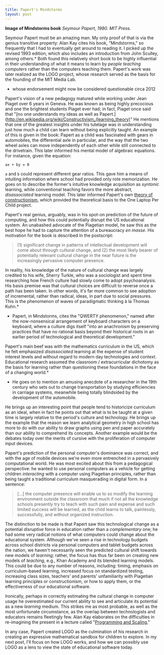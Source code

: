 ```yaml
---
title: Papert's Mindstorms
layout: post
---
```

**Image of Mindstorms book**
*Seymour Papert, 1980. MIT Press.*

Seymour Papert must be an amazing man. My only proof of that is via the genius transitive property: Alan Kay cites his book, "Mindstorms," so frequently that I had to eventually get around to reading it. I picked up the revised 1993 edition, which also includes an introduction from John Sculley, among others.* Both found this relatively short book to be highly influential in their understanding of what it means to learn by *people teaching computers* rather than the computers teaching them. Papert's work was later realized as the LOGO project, whose research served as the basis for the founding of the MIT Media Lab.

* whose endorsement might now be considered questionable circa 2012

Papert's vision of a new pedagogy matured while working under Jean Piaget over 6 years in Geneva. He was known as being highly precocious and one the brightest students Piaget ever had; in fact, Piaget once said that "[no one understands my ideas as well as Papert.](http://en.wikipedia.org/wiki/Constructivism_(learning_theory)" He mentions that one of the greatest insights under his tutelage was in understanding just how much a child can learn without being explicitly taught. An example of this is given in the book: Papert as a child was fascinated with gears in automobiles, the differential axle in particular, and the way that the two wheel axles can move independently of each other while still connected to the drivetrain. This later informed his mental model of algebraic equations. For instance, given the equation:

	ax + by = 0

`a`  and `b` could represent different gear ratios. This gave him a means of intuiting information where school had provided only rote memorization. He goes on to describe the former's intuitive knowledge acquisition as *syntonic* learning, while conventional teaching favors the more abstract, *disassociated* learning model. This later informed Papert's own [theory  of constructionism](http://wiki.laptop.org/go/Constructionism), which  provided the theoretical basis to the One Laptop Per Child project. 

Papert's real genius, arguably, was in his spot-on prediction of the future of computing, and how this could potentially disrupt the US educational system. An unabashed advocate of the Piagetian model, he saw this as the best hope he had to capture the attention of a bureaucracy *en masse*. His motivation for the book is described in the postscript: 

> (1) significant change in patterns of intellectual development will come about through cultural change, and (2) the most likely bearer of potentially relevant cultural change in the near future is the increasingly pervasive computer presence.

In reality, his knowledge of the nature of cultural change was largely credited to his wife, Sherry Turkle, who was a sociologist and spent time researching how French culture had slowly come to adopt psychoanalysis. His basis premise was that cultural choices are difficult to reverse once a path has been taken. In other words, it's far more common to see adoption of incremental, rather than radical, ideas, in part due to social pressures. This is the phenomenon of waves of paradigmatic thinking à la Thomas Kuhn.*

* Papert, in Mindstorms, cites the "QWERTY phenomenon," named after the now-nonsensical arrangement of keyboard characters on a keyboard, where a culture digs itself "into an anachronism by preserving practices that have no rational basis beyond their historical roots in an earlier period of technological and theoretical development." 

Papert's main beef was with the mathematics curriculum in the US, which he felt emphasized *disassociated* learning at the expense of student interest levels and without regard to modern day technologies and context. Educational research assumed the classroom / extracurricular dichotomy as the basis for learning rather than questioning these foundations in the face of a changing world.* 

* He goes on to mention an amusing anecdote of a researcher in the 19th century who sets out to change transportation by studying efficiencies in carriage systems, meanwhile being totally blindsided by the development of the automobile.

He brings up an interesting point that people tend to historicize curriculum as an ideal, when in fact he points out that what is to be taught at a given time is largely relative to the period's culture and technology. He brings up the example that the reason we learn analytical geometry in high school has more to do with our ability to draw graphs using pen and paper accurately than our ability to comprehend its concepts. Another example would be the debates today over the merits of cursive with the proliferation of computer input devices.

Papert's prediction of the personal computer's dominance was correct, and with the age of mobile devices we're even more entrenched in a pervasively computational world. He was most excited about this from a pedagogical perspective: he wanted to use personal computers as a vehicle for getting  children *interacting* with a computer using Piagetian principles, rather than being taught a traditional curriculum masquerading in digital form. In a sentence:

> [...] the computer presence will enable us to so modify the learning environment outside the classroom that much if not all the knowledge schools presently try to teach with such pain and expense and such limited success will be learned, as the child learns to talk, painlessly, successfully, and without organized instruction.

The distinction to be made is that Papert saw this technological change as  a potential *disruptive* force in education rather than a *complementary* one; he had some very radical notions of what computers could change about the educational system. Although we've seen a rise in technology budgets across school districts via personal computers and tablet budgets across the nation, we haven't necessarily seen the predicted cultural shift towards new models of *learning*; rather, the focus has thus far been on creating new models of *teaching*, e.g., Khan Academy and its blended learning models. This could be due to any number of reasons, including: timing, emphasis on curriculum-based learning, increased focus on standardized testing, increasing class sizes, teachers' and parents' unfamiliarity with Piagetian learning principles or constructionism, or how to apply them, or the effectiveness of our educational software. 

Ironically, perhaps in correctly estimating the cultural change in computer usage he overestimated our current ability to see and articulate its potential as a new *learning* medium. This strikes me as most probable, as well as the most unfortunate circumstance, as the overlap between technologists and educators remains fleetingly few. Alan Kay elaborates on  the difficulties in re-imagining the present in a lecture called "[Programming and Scaling.](https://www.tele-task.de/archive/video/flash/14029/)"

In any case, Papert created LOGO as the culmination of his research in creating an expressive mathematical sandbox for children to explore. In my next post, I'll focus on how LOGO works, and how we can possibly use LOGO as a lens to view the state of educational software today.